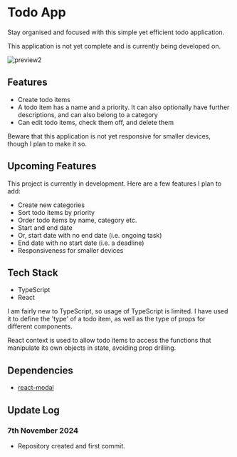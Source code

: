 # Todo App

Stay organised and focused with this simple yet efficient todo application.

This application is not yet complete and is currently being developed on.

![preview2](https://github.com/user-attachments/assets/20d9623a-6d12-43e4-8a1f-6a45fcca407c)



## Features

- Create todo items
- A todo item has a name and a priority. It can also optionally have further descriptions, and can also belong to a category
- Can edit todo items, check them off, and delete them

Beware that this application is not yet responsive for smaller devices, though I plan to make it so.

## Upcoming Features

This project is currently in development. Here are a few features I plan to add:

- Create new categories
- Sort todo items by priority
- Order todo items by name, category etc.
- Start and end date
- Or, start date with no end date (i.e. ongoing task)
- End date with no start date (i.e. a deadline)
- Responsiveness for smaller devices

## Tech Stack

- TypeScript
- React

I am fairly new to TypeScript, so usage of TypeScript is limited. I have used it to define the 'type' of a todo item, as well as the type of props for different components.

React context is used to allow todo items to access the functions that manipulate its own objects in state, avoiding prop drilling.

## Dependencies

- [react-modal](https://www.npmjs.com/package/react-modal)

## Update Log

### 7th November 2024

- Repository created and first commit.
